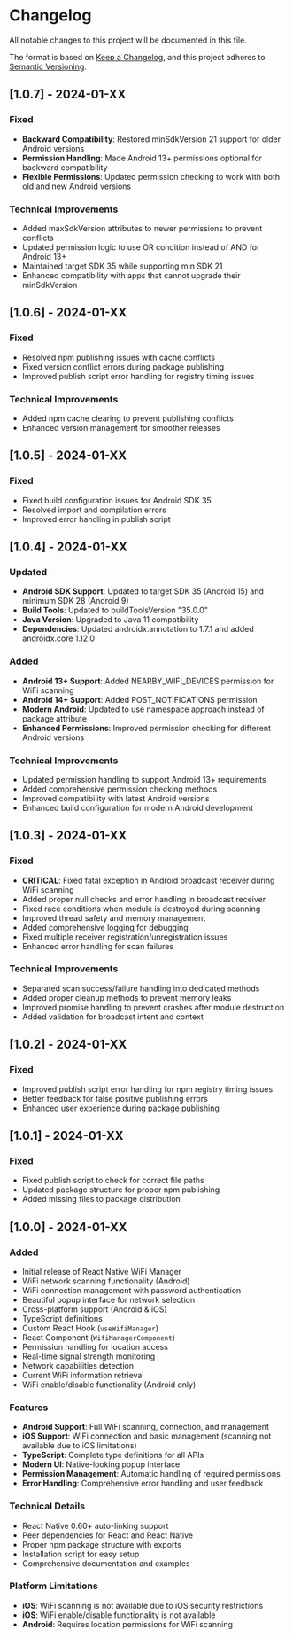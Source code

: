 # Changelog

All notable changes to this project will be documented in this file.

The format is based on [Keep a Changelog](https://keepachangelog.com/en/1.0.0/),
and this project adheres to [Semantic Versioning](https://semver.org/spec/v2.0.0.html).

## [1.0.7] - 2024-01-XX

### Fixed
- **Backward Compatibility**: Restored minSdkVersion 21 support for older Android versions
- **Permission Handling**: Made Android 13+ permissions optional for backward compatibility
- **Flexible Permissions**: Updated permission checking to work with both old and new Android versions

### Technical Improvements
- Added maxSdkVersion attributes to newer permissions to prevent conflicts
- Updated permission logic to use OR condition instead of AND for Android 13+
- Maintained target SDK 35 while supporting min SDK 21
- Enhanced compatibility with apps that cannot upgrade their minSdkVersion

## [1.0.6] - 2024-01-XX

### Fixed
- Resolved npm publishing issues with cache conflicts
- Fixed version conflict errors during package publishing
- Improved publish script error handling for registry timing issues

### Technical Improvements
- Added npm cache clearing to prevent publishing conflicts
- Enhanced version management for smoother releases

## [1.0.5] - 2024-01-XX

### Fixed
- Fixed build configuration issues for Android SDK 35
- Resolved import and compilation errors
- Improved error handling in publish script

## [1.0.4] - 2024-01-XX

### Updated
- **Android SDK Support**: Updated to target SDK 35 (Android 15) and minimum SDK 28 (Android 9)
- **Build Tools**: Updated to buildToolsVersion "35.0.0"
- **Java Version**: Upgraded to Java 11 compatibility
- **Dependencies**: Updated androidx.annotation to 1.7.1 and added androidx.core 1.12.0

### Added
- **Android 13+ Support**: Added NEARBY_WIFI_DEVICES permission for WiFi scanning
- **Android 14+ Support**: Added POST_NOTIFICATIONS permission
- **Modern Android**: Updated to use namespace approach instead of package attribute
- **Enhanced Permissions**: Improved permission checking for different Android versions

### Technical Improvements
- Updated permission handling to support Android 13+ requirements
- Added comprehensive permission checking methods
- Improved compatibility with latest Android versions
- Enhanced build configuration for modern Android development

## [1.0.3] - 2024-01-XX

### Fixed
- **CRITICAL**: Fixed fatal exception in Android broadcast receiver during WiFi scanning
- Added proper null checks and error handling in broadcast receiver
- Fixed race conditions when module is destroyed during scanning
- Improved thread safety and memory management
- Added comprehensive logging for debugging
- Fixed multiple receiver registration/unregistration issues
- Enhanced error handling for scan failures

### Technical Improvements
- Separated scan success/failure handling into dedicated methods
- Added proper cleanup methods to prevent memory leaks
- Improved promise handling to prevent crashes after module destruction
- Added validation for broadcast intent and context

## [1.0.2] - 2024-01-XX

### Fixed
- Improved publish script error handling for npm registry timing issues
- Better feedback for false positive publishing errors
- Enhanced user experience during package publishing

## [1.0.1] - 2024-01-XX

### Fixed
- Fixed publish script to check for correct file paths
- Updated package structure for proper npm publishing
- Added missing files to package distribution

## [1.0.0] - 2024-01-XX

### Added
- Initial release of React Native WiFi Manager
- WiFi network scanning functionality (Android)
- WiFi connection management with password authentication
- Beautiful popup interface for network selection
- Cross-platform support (Android & iOS)
- TypeScript definitions
- Custom React Hook (`useWifiManager`)
- React Component (`WifiManagerComponent`)
- Permission handling for location access
- Real-time signal strength monitoring
- Network capabilities detection
- Current WiFi information retrieval
- WiFi enable/disable functionality (Android only)

### Features
- **Android Support**: Full WiFi scanning, connection, and management
- **iOS Support**: WiFi connection and basic management (scanning not available due to iOS limitations)
- **TypeScript**: Complete type definitions for all APIs
- **Modern UI**: Native-looking popup interface
- **Permission Management**: Automatic handling of required permissions
- **Error Handling**: Comprehensive error handling and user feedback

### Technical Details
- React Native 0.60+ auto-linking support
- Peer dependencies for React and React Native
- Proper npm package structure with exports
- Installation script for easy setup
- Comprehensive documentation and examples

### Platform Limitations
- **iOS**: WiFi scanning is not available due to iOS security restrictions
- **iOS**: WiFi enable/disable functionality is not available
- **Android**: Requires location permissions for WiFi scanning 